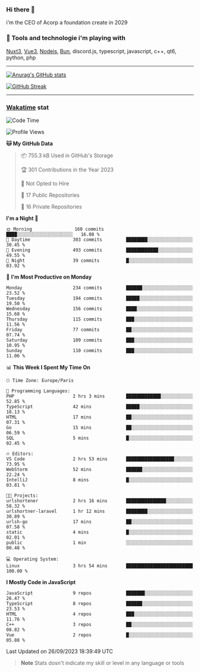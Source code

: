 ### Hi there 👋

i'm the CEO of Acorp a foundation create in 2029  

### 🧰 Tools and technologie i'm playing with

[Nuxt3](https://nuxt.com), [Vue3](https://vuejs.org/), [Nodejs](https://nodejs.org), [Bun](https://bun.sh/), discord.js, typescript, javascript, c++, qt6, python, php

---

[![Anurag's GitHub stats](https://github-readme-stats.vercel.app/api?username=ackimixs&show_icons=true&theme=github_dark&count_private=true)](https://www.ackimixs.xyz)

[![GitHub Streak](https://github-readme-streak-stats.herokuapp.com?user=Ackimixs&theme=github-dark-blue&date_format=j%20M%5B%20Y%5D&mode=weekly)](https://git.io/streak-stats)

---
 
 ### [Wakatime](https://wakatime.com/) stat

<!--START_SECTION:waka-->
![Code Time](http://img.shields.io/badge/Code%20Time-771%20hrs%2017%20mins-blue)

![Profile Views](http://img.shields.io/badge/Profile%20Views-0-blue)

**🐱 My GitHub Data** 

> 📦 755.3 kB Used in GitHub's Storage 
 > 
> 🏆 301 Contributions in the Year 2023
 > 
> 🚫 Not Opted to Hire
 > 
> 📜 17 Public Repositories 
 > 
> 🔑 16 Private Repositories 
 > 
**I'm a Night 🦉** 

```text
🌞 Morning                160 commits         ████░░░░░░░░░░░░░░░░░░░░░   16.08 % 
🌆 Daytime                303 commits         ████████░░░░░░░░░░░░░░░░░   30.45 % 
🌃 Evening                493 commits         ████████████░░░░░░░░░░░░░   49.55 % 
🌙 Night                  39 commits          █░░░░░░░░░░░░░░░░░░░░░░░░   03.92 % 
```
📅 **I'm Most Productive on Monday** 

```text
Monday                   234 commits         ██████░░░░░░░░░░░░░░░░░░░   23.52 % 
Tuesday                  194 commits         █████░░░░░░░░░░░░░░░░░░░░   19.50 % 
Wednesday                156 commits         ████░░░░░░░░░░░░░░░░░░░░░   15.68 % 
Thursday                 115 commits         ███░░░░░░░░░░░░░░░░░░░░░░   11.56 % 
Friday                   77 commits          ██░░░░░░░░░░░░░░░░░░░░░░░   07.74 % 
Saturday                 109 commits         ███░░░░░░░░░░░░░░░░░░░░░░   10.95 % 
Sunday                   110 commits         ███░░░░░░░░░░░░░░░░░░░░░░   11.06 % 
```


📊 **This Week I Spent My Time On** 

```text
🕑︎ Time Zone: Europe/Paris

💬 Programming Languages: 
PHP                      2 hrs 3 mins        █████████████░░░░░░░░░░░░   52.85 % 
TypeScript               42 mins             █████░░░░░░░░░░░░░░░░░░░░   18.13 % 
HTML                     17 mins             ██░░░░░░░░░░░░░░░░░░░░░░░   07.31 % 
Go                       15 mins             ██░░░░░░░░░░░░░░░░░░░░░░░   06.59 % 
SQL                      5 mins              █░░░░░░░░░░░░░░░░░░░░░░░░   02.45 % 

🔥 Editors: 
VS Code                  2 hrs 53 mins       ██████████████████░░░░░░░   73.95 % 
WebStorm                 52 mins             ██████░░░░░░░░░░░░░░░░░░░   22.24 % 
IntelliJ                 8 mins              █░░░░░░░░░░░░░░░░░░░░░░░░   03.81 % 

🐱‍💻 Projects: 
urlshortener             2 hrs 16 mins       ███████████████░░░░░░░░░░   58.32 % 
urlshortner-laravel      1 hr 12 mins        ████████░░░░░░░░░░░░░░░░░   30.89 % 
urlsh-go                 17 mins             ██░░░░░░░░░░░░░░░░░░░░░░░   07.58 % 
static                   4 mins              █░░░░░░░░░░░░░░░░░░░░░░░░   02.01 % 
public                   1 min               ░░░░░░░░░░░░░░░░░░░░░░░░░   00.48 % 

💻 Operating System: 
Linux                    3 hrs 54 mins       █████████████████████████   100.00 % 
```

**I Mostly Code in JavaScript** 

```text
JavaScript               9 repos             ███████░░░░░░░░░░░░░░░░░░   26.47 % 
TypeScript               8 repos             ██████░░░░░░░░░░░░░░░░░░░   23.53 % 
HTML                     4 repos             ███░░░░░░░░░░░░░░░░░░░░░░   11.76 % 
C++                      3 repos             ██░░░░░░░░░░░░░░░░░░░░░░░   08.82 % 
Vue                      2 repos             █░░░░░░░░░░░░░░░░░░░░░░░░   05.88 % 
```




 Last Updated on 26/09/2023 18:39:49 UTC
<!--END_SECTION:waka-->

> **Note**
> Stats dosn't indicate my skill or level in any language or tools
